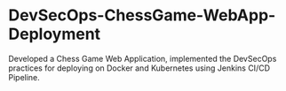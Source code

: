 # DevSecOps-ChessGame-WebApp-Deployment
Developed a Chess Game Web Application, implemented the DevSecOps practices for deploying on Docker and Kubernetes using Jenkins CI/CD Pipeline.
